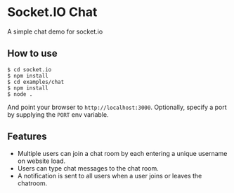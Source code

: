 
# Socket.IO Chat

A simple chat demo for socket.io

## How to use

```
$ cd socket.io
$ npm install 
$ cd examples/chat
$ npm install
$ node .
```
  
And point your browser to `http://localhost:3000`. Optionally, specify
a port by supplying the `PORT` env variable.

## Features

- Multiple users can join a chat room by each entering a unique username
on website load.
- Users can type chat messages to the chat room.
- A notification is sent to all users when a user joins or leaves
the chatroom.
